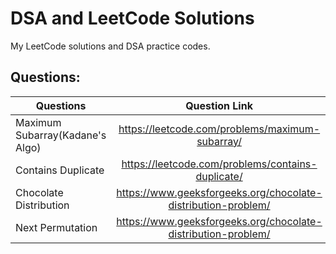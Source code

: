 # DSA and LeetCode Solutions

My LeetCode solutions and DSA practice codes.

## Questions:
| Questions        | Question Link          | Solution  |
| ------------- |:-------------:| -----:|
|  Maximum Subarray(Kadane's Algo)     | https://leetcode.com/problems/maximum-subarray/ | [solution](https://github.com/deep-shikha1701/DSA---Leetcode-/blob/main/Kadane's%20Algorithm) |
|  Contains Duplicate    | https://leetcode.com/problems/contains-duplicate/ | [solution](https://github.com/deep-shikha1701/DSA---Leetcode-/blob/main/Contains%20Duplicate.cpp)
|  Chocolate Distribution  | https://www.geeksforgeeks.org/chocolate-distribution-problem/ | [solution](https://github.com/deep-shikha1701/DSA-Leetcode/blob/main/ChoclateDistribution.cpp)
|  Next Permutation  | https://www.geeksforgeeks.org/chocolate-distribution-problem/ | [solution](https://github.com/deep-shikha1701/DSA-Leetcode/blob/main/nextPermutation.cpp)
